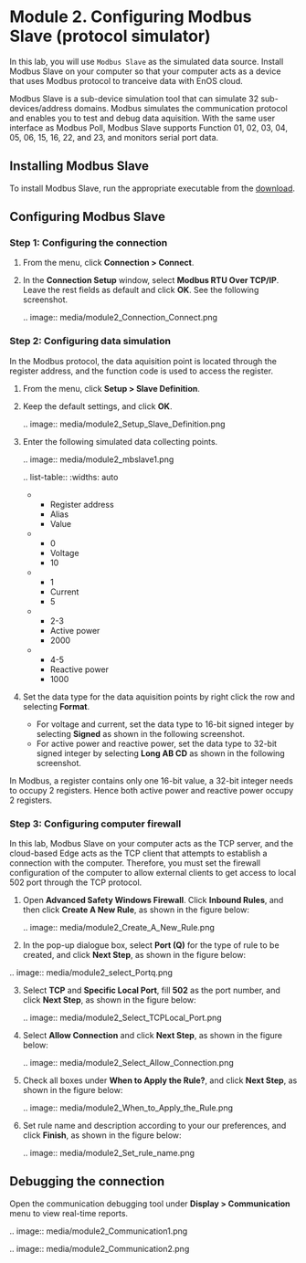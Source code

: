 # Module 2. Configuring Modbus Slave (protocol simulator)

In this lab, you will use `Modbus Slave` as the simulated data source. Install Modbus Slave on your computer so that your computer acts as a device that uses Modbus protocol to tranceive data with EnOS cloud.

Modbus Slave is a sub-device simulation tool that can simulate 32
sub-devices/address domains. Modbus simulates the communication protocol and enables you to test and debug data aquisition. With the same user interface as Modbus Poll, Modbus Slave supports Function 01, 02, 03, 04, 05, 06, 15, 16, 22, and 23, and monitors serial port data.

## Installing Modbus Slave

To install Modbus Slave, run the appropriate executable from the [download](https://github.com/EnvisionIot/enos_tutorials/blob/master/ModbusSlave_downcc.zip).

## Configuring Modbus Slave

### Step 1: Configuring the connection

1. From the menu, click **Connection > Connect**.

2. In the **Connection Setup** window, select **Modbus RTU Over TCP/IP**. Leave the rest fields as default and click **OK**. See the following screenshot.

   .. image:: media/module2_Connection_Connect.png

### Step 2: Configuring data simulation

In the Modbus protocol, the data aquisition point is located through the register address, and the function code is used to access the register.

1. From the menu, click **Setup > Slave Definition**.

2. Keep the default settings, and click **OK**.

   .. image:: media/module2_Setup_Slave_Definition.png

3. Enter the following simulated data collecting points.

   .. image:: media/module2_mbslave1.png

   .. list-table::
      :widths: auto

      * - Register address
        - Alias
        - Value
      * - 0
        - Voltage
        - 10
      * - 1
        - Current
        - 5
      * - 2-3
        - Active power
        - 2000
      * - 4-5
        - Reactive power
        - 1000


4. Set the data type for the data aquisition points by right click the row and selecting **Format**.

   - For voltage and current, set the data type to 16-bit signed integer by selecting **Signed** as shown in the following screenshot.
   - For active power and reactive power, set the data type to 32-bit signed integer by selecting **Long AB CD** as shown in the following screenshot.

In Modbus, a register contains only one 16-bit value, a 32-bit integer needs to occupy 2 registers. Hence both active power and reactive power occupy 2 registers.

### Step 3: Configuring computer firewall

In this lab, Modbus Slave on your computer acts as the TCP server, and the cloud-based Edge acts as the TCP client that attempts to establish a connection with the computer. Therefore, you must set the firewall configuration of the computer to allow external clients to get access to local 502 port through the TCP protocol.

1. Open **Advanced Safety Windows Firewall**. Click **Inbound Rules**, and then click **Create A New Rule**, as shown in the figure below:

   .. image:: media/module2_Create_A_New_Rule.png

2. In the pop-up dialogue box, select **Port (Q)** for the type of rule to be created, and click **Next Step**, as shown in the figure below:

  .. image:: media/module2_select_Portq.png

3. Select **TCP** and **Specific Local Port**, fill **502** as the port number, and click **Next Step**, as shown in the figure below:

   .. image:: media/module2_Select_TCPLocal_Port.png

4. Select **Allow Connection** and click **Next Step**, as shown in the figure below:

   .. image:: media/module2_Select_Allow_Connection.png

5. Check all boxes under **When to Apply the Rule?**, and click **Next Step**, as shown in the figure below:

   .. image:: media/module2_When_to_Apply_the_Rule.png

6. Set rule name and description according to your our preferences, and click **Finish**, as shown in the figure below:

   .. image:: media/module2_Set_rule_name.png

## Debugging the connection

Open the communication debugging tool under **Display > Communication** menu to view real-time reports.

.. image:: media/module2_Communication1.png

.. image:: media/module2_Communication2.png

<!--end-->
